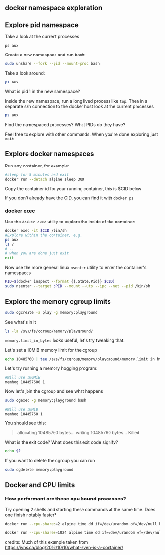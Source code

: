 
## docker namespace exploration


## Explore pid namespace

Take a look at the current processes
```
ps aux
```

Create a new namespace and run bash:
```bash
sudo unshare --fork --pid --mount-proc bash
```

Take a look around:
```bash
ps aux
```

What is pid 1 in the new namespace?

Inside the new namespace, run a long lived process like `top`. Then in a separate ssh connection to the docker host look at the current processes
```bash
ps aux
```
Find the namespaced processes? What PIDs do they have?

Feel free to explore with other commands. When you're done exploring just `exit`

## Explore docker namespaces
Run any container, for example:
```bash
#sleep for 5 minutes and exit
docker run --detach alpine sleep 300
```

Copy the container id for your running container, this is $CID below

If you don't already have the CID, you can find it with `docker ps`

### docker exec
Use the `docker exec` utility to explore the inside of the container:
```bash
docker exec -it $CID /bin/sh
#Explore within the container, e.g.
ps aux
ls /
# ...
# when you are done just exit
exit
```

Now use the more general linux `nsenter` utility to enter the container's namespaces


```bash
PID=$(docker inspect --format {{.State.Pid}} $CID)
sudo nsenter --target $PID --mount --uts --ipc --net --pid /bin/sh
```

## Explore the memory cgroup limits


```bash
sudo cgcreate -a play -g memory:playground
```

See what's in it
```bash
ls -la /sys/fs/cgroup/memory/playground/
```

`memory.limit_in_bytes` looks useful, let's try tweaking that.

Let's set a 10MiB memory limit for the cgroup

```bash
echo 10485760 | tee /sys/fs/cgroup/memory/playground/memory.limit_in_bytes
```

Let's try running a memory hogging program:

```bash
#Will use 100MiB
memhog 104857600 1
```

Now let's join the cgroup and see what happens
```bash
sudo cgexec -g memory:playground bash

#Will use 10MiB
memhog 10485760 1
```

You should see this:
> allocating 10485760 bytes...
> writing 10485760 bytes...
> Killed

What is the exit code? What does this exit code signify?
```bash
echo $?
```

If you want to delete the cgroup you can run
```bash
sudo cgdelete memory:playground
```

## Docker and CPU limits

### How performant are these cpu bound processes?

Try opening 2 shells and starting these commands at the same time. Does one finish notably faster?

```bash
docker run --cpu-shares=2 alpine time dd if=/dev/urandom of=/dev/null bs=1M count=2000
```

```bash
docker run --cpu-shares=1024 alpine time dd if=/dev/urandom of=/dev/null bs=1M count=2000
```


credits: Much of this example taken from <https://jvns.ca/blog/2016/10/10/what-even-is-a-container/>
